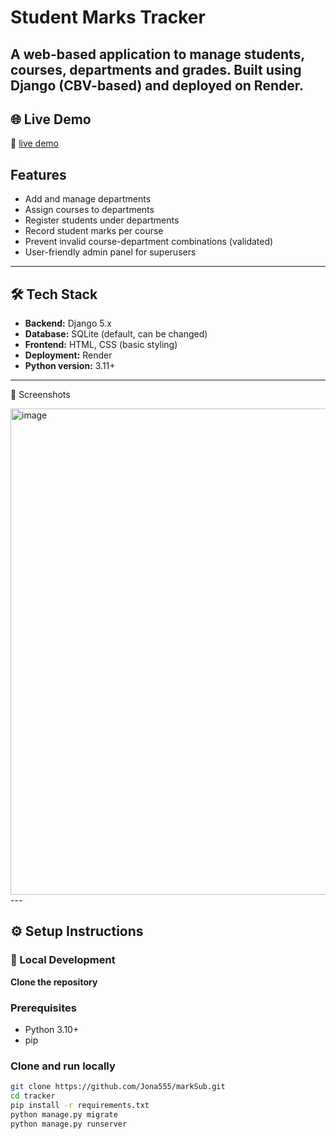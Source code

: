 # Student Marks  Tracker

A web-based application to manage students, courses, departments and  grades. Built using Django (CBV-based) and deployed on Render.
---
## 🌐 Live Demo
🔗 [live demo](https://marksub.onrender.com/)

##  Features

- Add and manage departments
- Assign courses to departments
- Register students under departments
- Record student marks per course
- Prevent invalid course-department combinations (validated)
- User-friendly admin panel for superusers

---

## 🛠 Tech Stack

- **Backend:** Django 5.x
- **Database:** SQLite (default, can be changed)
- **Frontend:** HTML, CSS (basic styling)
- **Deployment:** Render
- **Python version:** 3.11+

---
📸 Screenshots

<img width="1829" height="778" alt="image" src="https://github.com/user-attachments/assets/ca18ca4e-a0ee-43c7-8a8c-16c0b2361d56" />
---

## ⚙️ Setup Instructions

### 🔧 Local Development

 **Clone the repository**


### Prerequisites

- Python 3.10+
- pip

### Clone and run locally

```bash
git clone https://github.com/Jona555/markSub.git
cd tracker
pip install -r requirements.txt
python manage.py migrate
python manage.py runserver
```
